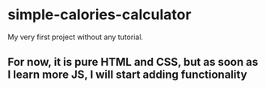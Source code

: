 # simple-calories-calculator
My very first project without any tutorial.

## For now, it is pure HTML and CSS, but as soon as I learn more JS, I will start adding functionality
